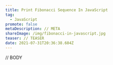 ```yaml
---
title: Print Fibonacci Sequence In JavaScript
tag:
  - JavaScript
promote: false
metaDescription: // META
shareImage: /img/fibonacci-in-javascript.jpg
teaser: // TEASER
date: 2021-07-31T20:36:38.604Z
---
```

// BODY